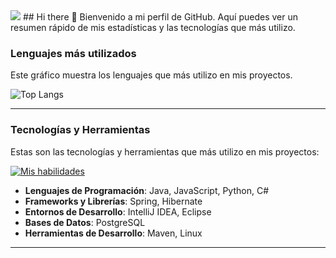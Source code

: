 <img src="https://komarev.com/ghpvc/?username=albrinBuzz">
## Hi there 👋
Bienvenido a mi perfil de GitHub. Aquí puedes ver un resumen rápido de mis estadísticas y las tecnologías que más utilizo.

### Lenguajes más utilizados
Este gráfico muestra los lenguajes que más utilizo en mis proyectos.

![Top Langs](https://github-readme-stats.vercel.app/api/top-langs/?username=albrinBuzz&layout=compact&theme=dark)

---

### Tecnologías y Herramientas
Estas son las tecnologías y herramientas que más utilizo en mis proyectos:

[![Mis habilidades](https://skillicons.dev/icons?i=java,spring,hibernate,idea,eclipse,linux,postgres,maven&theme=light)](https://skillicons.dev)

- **Lenguajes de Programación**: Java, JavaScript, Python, C#
- **Frameworks y Librerías**: Spring, Hibernate
- **Entornos de Desarrollo**: IntelliJ IDEA, Eclipse
- **Bases de Datos**: PostgreSQL
- **Herramientas de Desarrollo**: Maven, Linux

---
